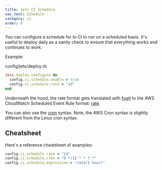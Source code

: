 ```yaml
---
title: Jets CI Schedule
nav_text: Schedule
category: ci
order: 4
---
```


You can configure a schedule for to CI to run on a scheduled basis. It's useful to deploy daily as a sanity check to ensure that everything works and continues to work.

Example:

config/jets/deploy.rb

```ruby
Jets.deploy.configure do
  config.ci.schedule.enable = true
  config.ci.schedule.rate = "1d"
end
```

Underneath the hood, the rate format gets translated with [fugit](https://github.com/floraison/fugit) to the AWS CloudWatch Scheduled Event Rule format: [rate](https://docs.aws.amazon.com/eventbridge/latest/userguide/eb-rate-expressions.html).

You can also use the [cron](https://docs.aws.amazon.com/eventbridge/latest/userguide/eb-cron-expressions.html) syntax. Note, the AWS Cron syntax is slightly different from the Linux cron syntax.

## Cheatsheet

Here's a reference cheatsheet of examples:

```ruby
config.ci.schedule.rate = "1d"
config.ci.schedule.cron = "0 */12 * * ? *"
config.ci.schedule.expression = "rate(1 hour)"
```
